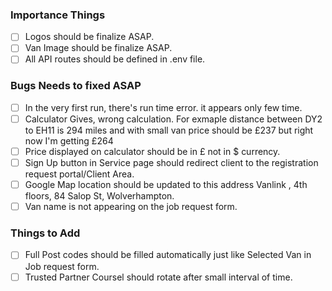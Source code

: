 ### Importance Things

- [ ] Logos should be finalize ASAP.
- [ ] Van Image should be finalize ASAP.
- [ ] All API routes should be defined in .env file.

### Bugs Needs to fixed ASAP

- [ ] In the very first run, there's run time error. it appears only few time.
- [ ] Calculator Gives, wrong calculation. For exmaple distance between DY2 to EH11 is 294 miles and with small van price should be £237 but right now I'm getting £264
- [ ] Price displayed on calculator should be in £ not in \$ currency.
- [ ] Sign Up button in Service page should redirect client to the registration request portal/Client Area.
- [ ] Google Map location should be updated to this address Vanlink , 4th floors, 84 Salop St, Wolverhampton.
- [ ] Van name is not appearing on the job request form.

### Things to Add

- [ ] Full Post codes should be filled automatically just like Selected Van in Job request form.
- [ ] Trusted Partner Coursel should rotate after small interval of time.
